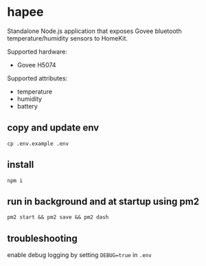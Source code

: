 # hapee

Standalone Node.js application that exposes Govee bluetooth temperature/humidity sensors to HomeKit.

Supported hardware:

- Govee H5074

Supported attributes:

- temperature
- humidity
- battery

## copy and update env

`cp .env.example .env`

## install

`npm i`

## run in background and at startup using pm2

`pm2 start && pm2 save && pm2 dash`

## troubleshooting

enable debug logging by setting `DEBUG=true` in `.env`

